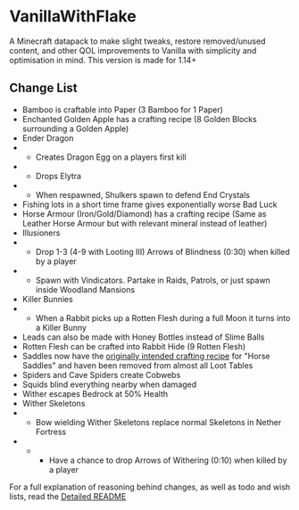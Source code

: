 # VanillaWithFlake
A Minecraft datapack to make slight tweaks, restore removed/unused content, and other QOL improvements to Vanilla with simplicity and optimisation in mind. This version is made for 1.14+

## Change List
- Bamboo is craftable into Paper (3 Bamboo for 1 Paper)
- Enchanted Golden Apple has a crafting recipe (8 Golden Blocks surrounding a Golden Apple)
- Ender Dragon 
- - Creates Dragon Egg on a players first kill
- - Drops Elytra
- - When respawned, Shulkers spawn to defend End Crystals
- Fishing lots in a short time frame gives exponentially worse Bad Luck
- Horse Armour (Iron/Gold/Diamond) has a crafting recipe (Same as Leather Horse Armour but with relevant mineral instead of leather)
- Illusioners
- - Drop 1-3 (4-9 with Looting III) Arrows of Blindness (0:30) when killed by a player
- - Spawn with Vindicators. Partake in Raids, Patrols, or just spawn inside Woodland Mansions
- Killer Bunnies
- - When a Rabbit picks up a Rotten Flesh during a full Moon it turns into a Killer Bunny
- Leads can also be made with Honey Bottles instead of Slime Balls
- Rotten Flesh can be crafted into Rabbit Hide (9 Rotten Flesh)
- Saddles now have the [originally intended crafting recipe](https://minecraft.gamepedia.com/Java_Edition_removed_features#Horse_saddle) for 
   "Horse Saddles" and haven been removed from almost all Loot Tables
- Spiders and Cave Spiders create Cobwebs
- Squids blind everything nearby when damaged
- Wither escapes Bedrock at 50% Health
- Wither Skeletons
- - Bow wielding Wither Skeletons replace normal Skeletons in Nether Fortress
- - - Have a chance to drop Arrows of Withering (0:10) when killed by a player

For a full explanation of reasoning behind changes, as well as todo and wish lists, read the [Detailed README](Detailed-README.md)